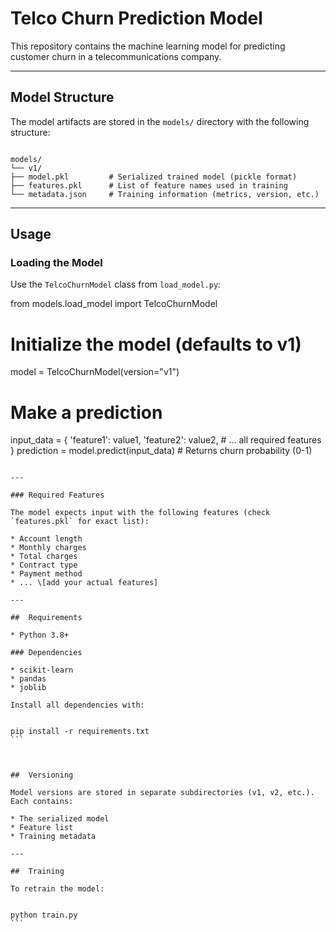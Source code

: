 # Telco Churn Prediction Model

This repository contains the machine learning model for predicting customer churn in a telecommunications company.

---

##  Model Structure

The model artifacts are stored in the `models/` directory with the following structure:

```

models/
└── v1/
├── model.pkl         # Serialized trained model (pickle format)
├── features.pkl      # List of feature names used in training
└── metadata.json     # Training information (metrics, version, etc.)

````

---

##  Usage

### Loading the Model

Use the `TelcoChurnModel` class from `load_model.py`:

from models.load_model import TelcoChurnModel

# Initialize the model (defaults to v1)
model = TelcoChurnModel(version="v1")

# Make a prediction
input_data = {
    'feature1': value1,
    'feature2': value2,
    # ... all required features
}
prediction = model.predict(input_data)  # Returns churn probability (0-1)
````

---

### Required Features

The model expects input with the following features (check `features.pkl` for exact list):

* Account length
* Monthly charges
* Total charges
* Contract type
* Payment method
* ... \[add your actual features]

---

##  Requirements

* Python 3.8+

### Dependencies

* scikit-learn
* pandas
* joblib

Install all dependencies with:


pip install -r requirements.txt
```



##  Versioning

Model versions are stored in separate subdirectories (v1, v2, etc.). Each contains:

* The serialized model
* Feature list
* Training metadata

---

##  Training

To retrain the model:


python train.py
```
